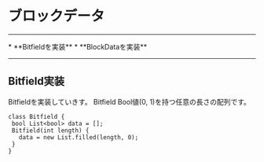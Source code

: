 # ブロックデータ
<hr>
* **Bitfieldを実装**
* **BlockDataを実装**
<hr>


## Bitfield実装

Bitfieldを実装していきす。 Bitfield Bool値(0, 1)を持つ任意の長さの配列です。

```
class Bitfield {
 bool List<bool> data = [];
 Bitfield(int length) {
   data = new List.filled(length, 0);
 }
}
```


